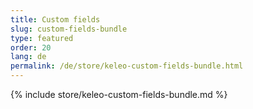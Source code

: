 ```yaml
---
title: Custom fields
slug: custom-fields-bundle
type: featured
order: 20
lang: de
permalink: /de/store/keleo-custom-fields-bundle.html
---
```


{% include store/keleo-custom-fields-bundle.md %}

